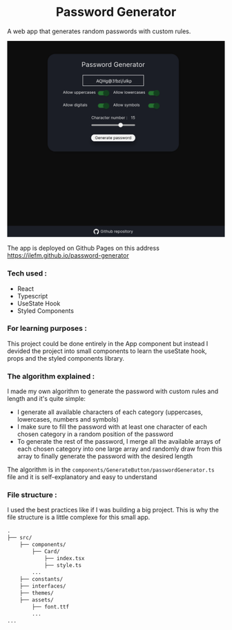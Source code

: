 <h1 align="center"> Password Generator </h1>

A web app that generates random passwords with custom rules.

![](public/screenshot.png)

The app is deployed on Github Pages on this address https://ilefm.github.io/password-generator

### Tech used :

-   React
-   Typescript
-   UseState Hook
-   Styled Components

### For learning purposes :

This project could be done entirely in the App component but instead I devided the project into small components to learn the useState hook, props and the styled components library.

### The algorithm explained :

I made my own algorithm to generate the password with custom rules and length and it's quite simple:

-   I generate all available characters of each category (uppercases, lowercases, numbers and symbols)
-   I make sure to fill the password with at least one character of each chosen category in a random position of the password
-   To generate the rest of the password, I merge all the available arrays of each chosen category into one large array and randomly draw from this array to finally generate the password with the desired length

The algorithm is in the `components/GenerateButton/passwordGenerator.ts` file and it is self-explanatory and easy to understand

### File structure :

I used the best practices like if I was building a big project. This is why the file structure is a little complexe for this small app.

    .
    ├── src/
        ├── components/
            ├── Card/
                ├── index.tsx
                ├── style.ts
            ...
        ├── constants/
        ├── interfaces/
        ├── themes/
        ├── assets/
            ├── font.ttf
            ...
    ...
